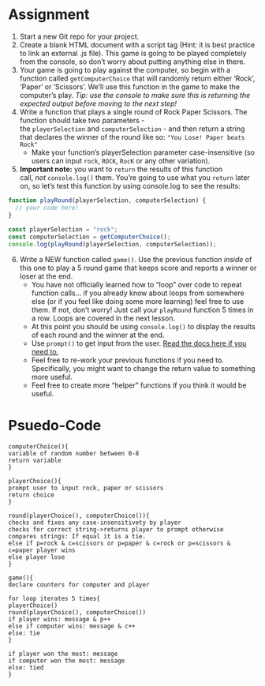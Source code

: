
# Assignment

1. Start a new Git repo for your project.
2. Create a blank HTML document with a script tag (Hint: it is best practice to link an external .js file). This game is going to be played completely from the console, so don’t worry about putting anything else in there.
3. Your game is going to play against the computer, so begin with a function called `getComputerChoice` that will randomly return either ‘Rock’, ‘Paper’ or ‘Scissors’. We’ll use this function in the game to make the computer’s play. _Tip: use the console to make sure this is returning the expected output before moving to the next step!_
4. Write a function that plays a single round of Rock Paper Scissors. The function should take two parameters - the `playerSelection` and `computerSelection` - and then return a string that declares the winner of the round like so: `"You Lose! Paper beats Rock"`
    - Make your function’s playerSelection parameter case-insensitive (so users can input `rock`, `ROCK`, `RocK` or any other variation).
5. **Important note:** you want to `return` the results of this function call, _not_ `console.log()` them. You’re going to use what you `return` later on, so let’s test this function by using console.log to see the results:
```javascript
function playRound(playerSelection, computerSelection) {
  // your code here!
}
 
const playerSelection = "rock";
const computerSelection = getComputerChoice();
console.log(playRound(playerSelection, computerSelection));
```

6. Write a NEW function called `game()`. Use the previous function _inside_ of this one to play a 5 round game that keeps score and reports a winner or loser at the end.
    - You have not officially learned how to “loop” over code to repeat function calls… if you already know about loops from somewhere else (or if you feel like doing some more learning) feel free to use them. If not, don’t worry! Just call your `playRound` function 5 times in a row. Loops are covered in the next lesson.
    - At this point you should be using `console.log()` to display the results of each round and the winner at the end.
    - Use `prompt()` to get input from the user. [Read the docs here if you need to.](https://developer.mozilla.org/en-US/docs/Web/API/Window/prompt)
    - Feel free to re-work your previous functions if you need to. Specifically, you might want to change the return value to something more useful.
    - Feel free to create more “helper” functions if you think it would be useful.

# Psuedo-Code

```
computerChoice(){
variable of random number between 0-8
return variable
}

playerChoice(){
prompt user to input rock, paper or scissors
return choice
}

round(playerChoice(), computerChoice()){
checks and fixes any case-insensitivety by player
checks for correct string->returns player to prompt otherwise
compares strings: If equal it is a tie.
else if p=rock & c=scissors or p=paper & c=rock or p=scissors & c=paper player wins
else player lose
}

game(){
declare counters for computer and player

for loop iterates 5 times{
playerChoice()
round(playerChoice(), computerChoice())
if player wins: message & p++ 
else if computer wins: message & c++
else: tie
}

if player won the most: message
if computer won the most: message
else: tied
}
```
